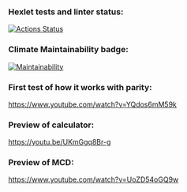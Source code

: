 ### Hexlet tests and linter status:
[![Actions Status](https://github.com/Shi0-X/fullstack-project-98/actions/workflows/hexlet-check.yml/badge.svg)](https://github.com/Shi0-X/fullstack-project-98/actions)


### Climate Maintainability badge:

[![Maintainability](https://api.codeclimate.com/v1/badges/5458039c6b4cb1634031/maintainability)](https://codeclimate.com/github/Shi0-X/fullstack-project-98/maintainability)

### First test of how it works with parity:

https://www.youtube.com/watch?v=YQdos6mM59k

### Preview of calculator:

https://youtu.be/UKmGgq8Br-g

### Preview of MCD:

https://www.youtube.com/watch?v=UoZD54oGQ9w